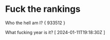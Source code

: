 # Fuck the rankings

Who the hell am I?
{ 933512 }

What fucking year is it?
[ 2024-01-11T19:18:30Z ]
